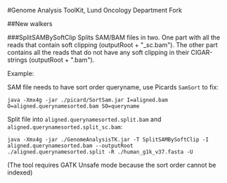 #Genome Analysis ToolKit, Lund Oncology Department Fork

##New walkers

###SplitSAMBySoftClip
Splits SAM/BAM files in two. One part with all the reads that contain soft clipping (outputRoot + "_sc.bam"). The other part contains all the reads that do not have any soft clipping in their CIGAR-strings (outputRoot + ".bam").

Example:

SAM file needs to have sort order queryname, use Picards `SamSort` to fix:

	java -Xmx4g -jar ./picard/SortSam.jar I=aligned.bam O=aligned.querynamesorted.bam SO=queryname

Split file into `aligned.querynamesorted.split.bam` and `aligned.querynamesorted.split_sc.bam`: 

	java -Xmx4g -jar ./GenomeAnalysisTK.jar -T SplitSAMBySoftClip -I aligned.querynamesorted.bam --outputRoot ./aligned.querynamesorted.split -R ./human_g1k_v37.fasta -U

(The tool requires GATK Unsafe mode because the sort order cannot be indexed)